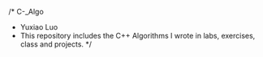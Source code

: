 /* C-_Algo
 * Yuxiao Luo      
 * This repository includes the C++ Algorithms I wrote in labs, exercises, class and projects.
 */ 
